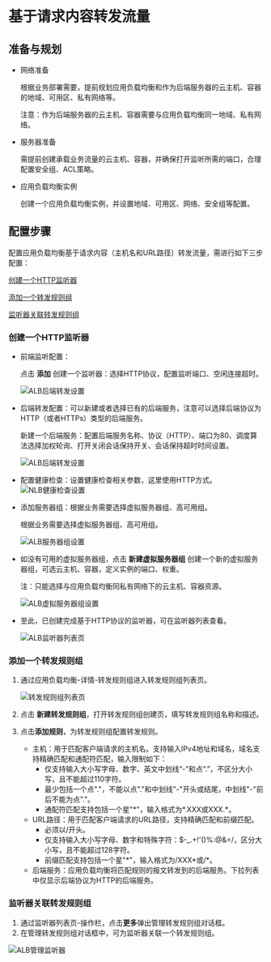 # 基于请求内容转发流量

## 准备与规划

- 网络准备

	根据业务部署需要，提前规划应用负载均衡和作为后端服务器的云主机、容器的地域、可用区、私有网络等。
	
	注意：作为后端服务器的云主机、容器需要与应用负载均衡同一地域、私有网络。

- 服务器准备

	需提前创建承载业务流量的云主机、容器，并确保打开监听所需的端口，合理配置安全组、ACL策略。

- 应用负载均衡实例

	创建一个应用负载均衡实例，并设置地域、可用区、网络、安全组等配置。

## 配置步骤

配置应用负载均衡基于请求内容（主机名和URL路径）转发流量，需进行如下三步配置：

[创建一个HTTP监听器](#创建一个HTTP监听器)

[添加一个转发规则组](#添加一个转发规则组)

[监听器关联转发规则组](#监听器关联转发规则组)

### 创建一个HTTP监听器

- 前端监听配置：

  点击 **添加** 创建一个监听器：选择HTTP协议，配置监听端口、空闲连接超时。

  ![ALB后端转发设置](../../../../image/Networking/ALB/ALB-101.png)

- 后端转发配置：可以新建或者选择已有的后端服务，注意可以选择后端协议为HTTP（或者HTTPs）类型的后端服务。

  新建一个后端服务：配置后端服务名称、协议（HTTP）、端口为80、调度算法选择加权轮询、打开关闭会话保持开关、会话保持超时时间设置。

  ![ALB后端转发设置](../../../../image/Networking/ALB/ALB-102.png)

- 配置健康检查：设置健康检查相关参数，这里使用HTTP方式。![NLB健康检查设置](../../../../image/Networking/ALB/ALB-103.png)

- 添加服务器组：根据业务需要选择虚拟服务器组、高可用组。

  根据业务需要选择虚拟服务器组、高可用组。

  ![ALB服务器组设置](../../../../image/Networking/ALB/ALB-105.png)

- 如没有可用的虚拟服务器组，点击 **新建虚拟服务器组** 创建一个新的虚拟服务器组，可选云主机、容器，定义实例的端口、权重。

  注：只能选择与应用负载均衡同私有网络下的云主机、容器资源。

  ![ALB虚拟服务器组设置](../../../../image/Networking/ALB/ALB-106.png)

- 至此，已创建完成基于HTTP协议的监听器，可在监听器列表查看。

  ![ALB监听器列表页](../../../../image/Networking/ALB/ALB-104.png)

### 添加一个转发规则组

1. 通过应用负载均衡-详情-转发规则组进入转发规则组列表页。

	![转发规则组列表页](../../../../image/Networking/ALB/ALB-urlmap2.png)

2. 点击 **新建转发规则组**，打开转发规则组创建页，填写转发规则组名称和描述。
3. 点击**添加规则**，为转发规则组配置转发规则。
    - 主机：用于匹配客户端请求的主机名。支持输入IPv4地址和域名，域名支持精确匹配和通配符匹配，输入限制如下：
      - 仅支持输入大小写字母、数字、英文中划线“-”和点“.”，不区分大小写，且不能超过110字符。
      - 最少包括一个点"."，不能以点"."和中划线"-"开头或结尾，中划线"-"前后不能为点"."。
      - 通配符匹配支持包括一个星"*"，输入格式为\*.XXX或XXX.\*。
    - URL路径：用于匹配客户端请求的URL路径，支持精确匹配和前缀匹配。
      - 必须以/开头。
      - 仅支持输入大小写字母、数字和特殊字符：$-_.+!'()%:@&=/，区分大小写，且不能超过128字符。
      - 前缀匹配支持包括一个星"*"，输入格式为/XXX\*或/\*。
    - 后端服务：应用负载均衡将匹配规则的报文转发到的后端服务。下拉列表中仅显示后端协议为HTTP的后端服务。

### 监听器关联转发规则组

1. 通过监听器列表页-操作栏，点击**更多**弹出管理转发规则组对话框。
2. 在管理转发规则组对话框中，可为监听器关联一个转发规则组。

![ALB管理监听器](../../../../image/Networking/ALB/ALB-urlmap3.png)
